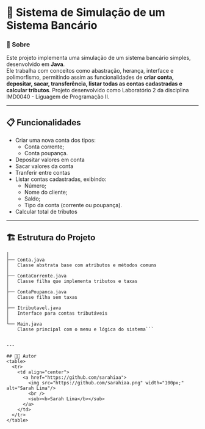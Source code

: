 # 🏦​​ Sistema de Simulação de um Sistema Bancário

### :mag_right: Sobre
Este projeto implementa uma simulação de um sistema bancário simples, desenvolvido em **Java**.  
Ele trabalha com conceitos como abastração, herança, interface e polimorfismo, permitindo assim as funcionalidades de **criar conta, depositar, sacar, transferência, listar todas as contas cadastradas e calcular tributos**. Projeto desenvolvido como Laboratório 2 da disciplina IMD0040 - Liguagem de Programação II.

---

## 📋 Funcionalidades  

- Criar uma nova conta dos tipos:
  - Conta corrente;  
  - Conta poupança.
- Depositar valores em conta 
- Sacar valores da conta
- Tranferir entre contas
- Listar contas cadastradas, exibindo:
  - Número;
  - Nome do cliente;
  - Saldo;
  - Tipo da conta (corrente ou poupança).
-  Calcular total de tributos

---

## 🏗️ Estrutura do Projeto

```lab2/
│
├── Conta.java
│   Classe abstrata base com atributos e métodos comuns
│
├── ContaCorrente.java
│   Classe filha que implementa tributos e taxas
│
├── ContaPoupanca.java
│   Classe filha sem taxas
│
├── Itributavel.java
│   Interface para contas tributáveis
│
└── Main.java
    Classe principal com o menu e lógica do sistema```


---

## 👩‍💻 Autor
<table>
  <tr>
    <td align="center">
      <a href="https://github.com/sarahiaa">
        <img src="https://github.com/sarahiaa.png" width="100px;" alt="Sarah Lima"/>
        <br />
        <sub><b>Sarah Lima</b></sub>
      </a>
    </td>
  </tr>
</table>
